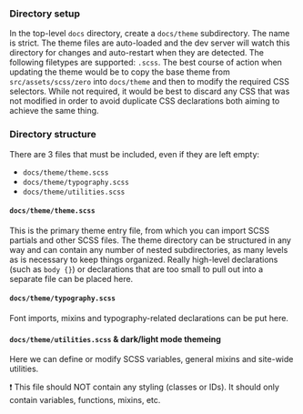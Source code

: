 ### Directory setup

In the top-level `docs` directory, create a `docs/theme` subdirectory. The name is strict. The theme files are auto-loaded and the dev server will watch this directory for changes and auto-restart when they are detected. The following filetypes are supported: `.scss`. The best course of action when updating the theme would be to copy the base theme from `src/assets/scss/zero` into `docs/theme` and then to modify the required CSS selectors. While not required, it would be best to discard any CSS that was not modified in order to avoid duplicate CSS declarations both aiming to achieve the same thing.

### Directory structure

There are 3 files that must be included, even if they are left empty:

- `docs/theme/theme.scss`
- `docs/theme/typography.scss`
- `docs/theme/utilities.scss`

#### `docs/theme/theme.scss`

This is the primary theme entry file, from which you can import SCSS partials and other SCSS files. The theme directory can be structured in any way and can contain any number of nested subdirectories, as many levels as is necessary to keep things organized. Really high-level declarations (such as `body {}`) or declarations that are too small to pull out into a separate file can be placed here.

#### `docs/theme/typography.scss`

Font imports, mixins and typography-related declarations can be put here.

#### `docs/theme/utilities.scss` & dark/light mode themeing

Here we can define or modify SCSS variables, general mixins and site-wide utilities.

❗️ This file should NOT contain any styling (classes or IDs). It should only contain variables, functions, mixins, etc.

